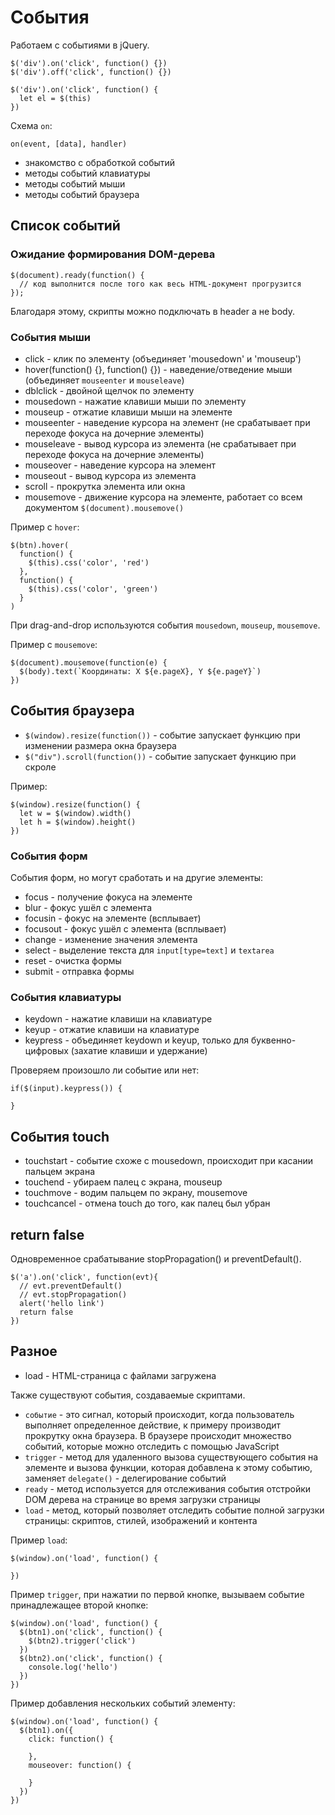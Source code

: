 # События
Работаем с событиями в jQuery.

    $('div').on('click', function() {})
    $('div').off('click', function() {})

    $('div').on('click', function() {
      let el = $(this)
    })

Схема `on`:

    on(event, [data], handler)

- знакомство с обработкой событий
- методы событий клавиатуры
- методы событий мыши
- методы событий браузера

## Список событий

### Ожидание формирования DOM-дерева

    $(document).ready(function() {
      // код выполнится после того как весь HTML-документ прогрузится
    });

Благодаря этому, скрипты можно подключать в header а не body.

### События мыши
- click - клик по элементу (объединяет 'mousedown' и 'mouseup')
- hover(function() {}, function() {}) - наведение/отведение мыши (объединяет `mouseenter` и `mouseleave`)
- dblclick - двойной щелчок по элементу
- mousedown - нажатие клавиши мыши по элементу
- mouseup - отжатие клавиши мыши на элементе
- mouseenter - наведение курсора на элемент (не срабатывает при переходе фокуса на дочерние элементы)
- mouseleave - вывод курсора из элемента (не срабатывает при переходе фокуса на дочерние элементы)
- mouseover - наведение курсора на элемент
- mouseout - вывод курсора из элемента
- scroll - прокрутка элемента или окна
- mousemove - движение курсора на элементе, работает со всем документом `$(document).mousemove()`

Пример с `hover`:

    $(btn).hover(
      function() {
        $(this).css('color', 'red')
      },
      function() {
        $(this).css('color', 'green')
      }
    )

При drag-and-drop используются события `mousedown`, `mouseup`, `mousemove`.

Пример с `mousemove`:

    $(document).mousemove(function(e) {
      $(body).text(`Координаты: X ${e.pageX}, Y ${e.pageY}`)
    })

## События браузера
- `$(window).resize(function())` - событие запускает функцию при изменении размера окна браузера
- `$("div").scroll(function())` - событие запускает функцию при скроле

Пример:

    $(window).resize(function() {
      let w = $(window).width()
      let h = $(window).height()
    })

### События форм
События форм, но могут сработать и на другие элементы:
- focus - получение фокуса на элементе
- blur - фокус ушёл с элемента
- focusin - фокус на элементе (всплывает)
- focusout - фокус ушёл с элемента (всплывает)
- change - изменение значения элемента
- select - выделение текста для `input[type=text]` и `textarea`
- reset - очистка формы
- submit - отправка формы

### События клавиатуры
- keydown - нажатие клавиши на клавиатуре
- keyup - отжатие клавиши на клавиатуре
- keypress - объединяет keydown и keyup, только для буквенно-цифровых (захатие клавиши и удержание)

Проверяем произошло ли событие или нет:

    if($(input).keypress()) {

    }

## События touch
- touchstart - событие схоже с mousedown, происходит при касании пальцем экрана
- touchend - убираем палец с экрана, mouseup
- touchmove - водим пальцем по экрану, mousemove
- touchcancel - отмена touch до того, как палец был убран

## return false
Одновременное срабатывание stopPropagation() и preventDefault().

    $('a').on('click', function(evt){
      // evt.preventDefault()
      // evt.stopPropagation()
      alert('hello link')
      return false
    })

## Разное
- load - HTML-страница с файлами загружена

Также существуют события, создаваемые скриптами.

- `событие` - это сигнал, который происходит, когда пользователь выполняет определенное действие, к примеру производит прокрутку окна браузера. В браузере происходит множество событий, которые можно отследить с помощью JavaScript
- `trigger` - метод для удаленного вызова существующего события на элементе и вызова функции, которая добавлена к этому событию, заменяет `delegate()` - делегирование событий
- `ready` - метод используется для отслеживания события отстройки DOM дерева на странице во время загрузки страницы
- `load` - метод, который позволяет отследить событие полной загрузки страницы: скриптов, стилей, изображений и контента

Пример `load`:

    $(window).on('load', function() {

    })

Пример `trigger`, при нажатии по первой кнопке, вызываем событие принадлежащее второй кнопке:

    $(window).on('load', function() {
      $(btn1).on('click', function() {
        $(btn2).trigger('click')
      })
      $(btn2).on('click', function() {
        console.log('hello')
      })
    })

Пример добавления нескольких событий элементу:

    $(window).on('load', function() {
      $(btn1).on({
        click: function() {

        },
        mouseover: function() {

        }
      })
    })
